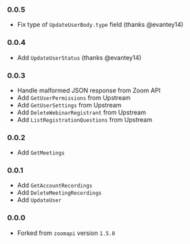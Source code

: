 ### 0.0.5

- Fix type of `UpdateUserBody.type` field (thanks @evantey14)

### 0.0.4

- Add `UpdateUserStatus` (thanks @evantey14)

### 0.0.3

- Handle malformed JSON response from Zoom API
- Add `GetUserPermissions` from Upstream
- Add `GetUserSettings` from Upstream
- Add `DeleteWebinarRegistrant` from Upstream
- Add `ListRegistrationQuestions` from Upstream

### 0.0.2

- Add `GetMeetings`

### 0.0.1

- Add `GetAccountRecordings`
- Add `DeleteMeetingRecordings`
- Add `UpdateUser`

### 0.0.0

- Forked from `zoomapi` version `1.5.0`
